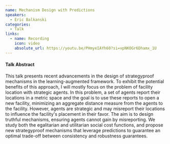 ```yaml
---
name: Mechanism Design with Predictions
speakers:
  - Eric Balkanski
categories:
  - Talk
links:
  - name: Recording
    icon: video
    absolute_url: https://youtu.be/PHmyeIAYh60?si=vpNKOGr6Dhamx_1U
---
```


#### Talk Abstract

This talk presents recent advancements in the design of strategyproof mechanisms in the learning-augmented framework. To exhibit the potential benefits of this approach, I will mostly focus on the problem of facility location with strategic agents. In this problem, a set of agents report their locations in a metric space and the goal is to use these reports to open a new facility, minimizing an aggregate distance measure from the agents to the facility. However, agents are strategic and may misreport their locations to influence the facility's placement in their favor. The aim is to design truthful mechanisms, ensuring agents cannot gain by misreporting. We study both the egalitarian and utilitarian social cost functions, and propose new strategyproof mechanisms that leverage predictions to guarantee an optimal trade-off between consistency and robustness guarantees.